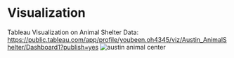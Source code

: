 # Visualization

Tableau Visualization on Animal Shelter Data:
https://public.tableau.com/app/profile/youbeen.oh4345/viz/Austin_AnimalShelter/Dashboard1?publish=yes
![austin animal center](https://github.com/ubeen025/Visualization/assets/112662544/124306ad-618a-48d4-acdb-c0a936efff93)

